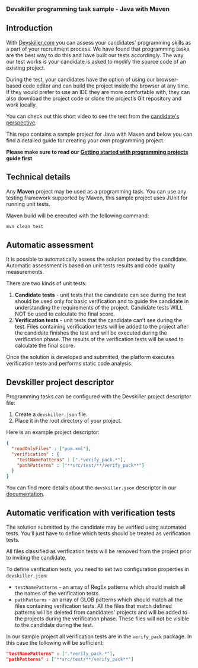 ### Devskiller programming task sample - Java with Maven

## Introduction

With [Devskiller.com](https://devskiller.com) you can assess your candidates'
programming skills as a part of your recruitment process. We have found that
programming tasks are the best way to do this and have built our tests
accordingly. The way our test works is your candidate is asked to modify the
source code of an existing project.

During the test, your candidates have the option of using our browser-based
code editor and can build the project inside the browser at any time. If they
would prefer to use an IDE they are more comfortable with, they can also
download the project code or clone the project’s Git repository and work
locally.

You can check out this short video to see the test from the [candidate's
perspective](https://goo.gl/AXXaTT).

This repo contains a sample project for Java with Maven and below you can
find a detailed guide for creating your own programming project.

**Please make sure to read our [Getting started with programming
projects](https://goo.gl/gkQU4J) guide first**

## Technical details

Any **Maven** project may be used as a programming task. You can use any
testing framework supported by Maven, this sample project uses JUnit for
running unit tests.

Maven build will be executed with the following command:

```sh
mvn clean test
```

## Automatic assessment

It is possible to automatically assess the solution posted by the candidate.
Automatic assessment is based on unit tests results and code quality
measurements.

There are two kinds of unit tests:

1. **Candidate tests** - unit tests that the candidate can see during the test
   should be used only for basic verification and to guide the candidate in
   understanding the requirements of the project. Candidate tests WILL NOT be used
   to calculate the final score.
2. **Verification tests** - unit tests that the candidate can’t see during the
   test. Files containing verification tests will be added to the project after
   the candidate finishes the test and will be executed during the verification
   phase. The results of the verification tests will be used to calculate the
   final score.

Once the solution is developed and submitted, the platform executes
verification tests and performs static code analysis.

## Devskiller project descriptor

Programming tasks can be configured with the Devskiller project descriptor file:

1. Create a `devskiller.json` file.
2. Place it in the root directory of your project.

Here is an example project descriptor:

```json
{
  "readOnlyFiles" : ["pom.xml"],
  "verification" : {
    "testNamePatterns" : [".*verify_pack.*"],
    "pathPatterns" : ["**src/test/**/verify_pack**"]
  }
}
```

You can find more details about the `devskiller.json` descriptor in our
[documentation](https://goo.gl/uWXeCD).

## Automatic verification with verification tests

The solution submitted by the candidate may be verified using automated tests.
You’ll just have to define which tests should be treated as verification tests.

All files classified as verification tests will be removed from the project
prior to inviting the candidate.

To define verification tests, you need to set two configuration properties in
`devskiller.json`:

- `testNamePatterns` - an array of RegEx patterns which should match all the
  names of the verification tests.
- `pathPatterns` - an array of GLOB patterns which should match all the files
  containing verification tests. All the files that match defined patterns will
  be deleted from candidates' projects and will be added to the projects during
  the verification phase. These files will not be visible to the candidate during
  the test.

In our sample project all verification tests are in the `verify_pack` package.
In this case the following will be sufficient:

```json
"testNamePatterns" : [".*verify_pack.*"],
"pathPatterns" : ["**src/test/**/verify_pack**"]
```
